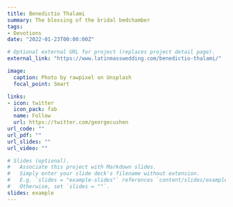 ```yaml
---
title: Benedictio Thalami
summary: The blessing of the bridal bedchamber
tags:
- Devotions
date: "2022-01-23T00:00:00Z"

# Optional external URL for project (replaces project detail page).
external_link: "https://www.latinmasswedding.com/benedictio-thalami/"

image:
  caption: Photo by rawpixel on Unsplash
  focal_point: Smart

links:
- icon: twitter
  icon_pack: fab
  name: Follow
  url: https://twitter.com/georgecushen
url_code: ""
url_pdf: ""
url_slides: ""
url_video: ""

# Slides (optional).
#   Associate this project with Markdown slides.
#   Simply enter your slide deck's filename without extension.
#   E.g. `slides = "example-slides"` references `content/slides/example-slides.md`.
#   Otherwise, set `slides = ""`.
slides: example
---
```



